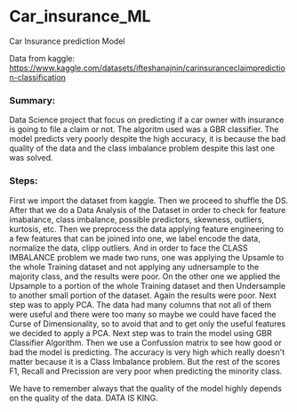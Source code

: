 # Car_insurance_ML

Car Insurance prediction Model

Data from kaggle: https://www.kaggle.com/datasets/ifteshanajnin/carinsuranceclaimprediction-classification

### Summary:

Data Science project that focus on predicting if a car owner with insurance is going to file a claim or not. The algoritm used was a GBR classifier. The model predicts very poorly despite the high accuracy, it is because the bad quality of the data and the class imbalance problem despite this last one was solved.

### Steps:
First  we import the dataset from kaggle.
Then we proceed to shuffle the DS.
After that we do a Data Analysis of the Dataset in order to check for feature imabalance, class imbalance, possible predictors, skewness, outliers, kurtosis, etc.
Then we preprocess the data applying feature engineering to a few features that can be joined into one, we label encode the data, normalize the data, clipp outliers. And in order to face the CLASS IMBALANCE problem we made two runs, one was applying the Upsamle to the whole Training dataset and not applying any udnersample to the majority class, and the results were poor. On the other one we applied the Upsample to a portion of the whole Training dataset and then Undersample to another small portion of the dataset. Again the results were poor.
Next step was to apply PCA. The data had many columns that not all of them were useful and there were too many so maybe we could have faced the Curse of Dimensionality, so to avoid that and to get only the useful features we decided to apply a PCA.
Next step was to train the model using GBR Classifier Algorithm.
Then we use a Confussion matrix to see how good or bad the model is predicting. The accuracy is very high which really doesn't matter because it is a Class Imbalance problem. But the rest of the scores F1, Recall and Precission are very poor when predicting the minority class.

We have to remember always that the quality of the model highly depends on the quality of the data. DATA IS KING.



